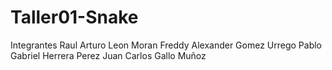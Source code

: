 # Taller01-Snake

Integrantes
Raul Arturo Leon Moran
Freddy Alexander Gomez Urrego
Pablo Gabriel Herrera Perez
Juan Carlos Gallo Muñoz

